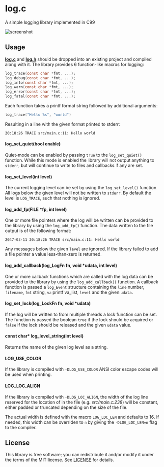 # log.c
A simple logging library implemented in C99

![screenshot](https://cloud.githubusercontent.com/assets/3920290/23831970/a2415e96-0723-11e7-9886-f8f5d2de60fe.png)


## Usage
**[log.c](src/log.c?raw=1)** and **[log.h](src/log.h?raw=1)** should be dropped
into an existing project and compiled along with it. The library provides 6
function-like macros for logging:

```c
log_trace(const char *fmt, ...);
log_debug(const char *fmt, ...);
log_info(const char *fmt, ...);
log_warn(const char *fmt, ...);
log_error(const char *fmt, ...);
log_fatal(const char *fmt, ...);
```

Each function takes a printf format string followed by additional arguments:

```c
log_trace("Hello %s", "world")
```

Resulting in a line with the given format printed to stderr:

```
20:18:26 TRACE src/main.c:11: Hello world
```


#### log_set_quiet(bool enable)
Quiet-mode can be enabled by passing `true` to the `log_set_quiet()` function.
While this mode is enabled the library will not output anything to `stderr`, but
will continue to write to files and callbacks if any are set.


#### log_set_level(int level)
The current logging level can be set by using the `log_set_level()` function.
All logs below the given level will not be written to `stderr`. By default the
level is `LOG_TRACE`, such that nothing is ignored.


#### log_add_fp(FILE *fp, int level)
One or more file pointers where the log will be written can be provided to the
library by using the `log_add_fp()` function. The data written to the file
output is of the following format:

```
2047-03-11 20:18:26 TRACE src/main.c:11: Hello world
```

Any messages below the given `level` are ignored. If the library failed to add a
file pointer a value less-than-zero is returned.


#### log_add_callback(log_LogFn fn, void *udata, int level)
One or more callback functions which are called with the log data can be
provided to the library by using the `log_add_callback()` function. A callback
function is passed a `log_Event` structure containing the `line` number,
`filename`, `fmt` string, `va` printf va\_list, `level` and the given `udata`.


#### log_set_lock(log_LockFn fn, void *udata)
If the log will be written to from multiple threads a lock function can be set.
The function is passed the boolean `true` if the lock should be acquired or
`false` if the lock should be released and the given `udata` value.


#### const char* log_level_string(int level)
Returns the name of the given log level as a string.


#### LOG_USE_COLOR
If the library is compiled with `-DLOG_USE_COLOR` ANSI color escape codes will
be used when printing.

#### LOG_LOC_ALIGN
If the library is compiled with `-DLOG_LOC_ALIGN`, the width of the log line
reserved for the location of in the file (e.g. *src/main.c:238*) will be
constant, either padded or truncated depending on the size of the file.

The actual width is defined with the macro `LOG_LOC_LEN` and defaults to 16.
If needed, this width can be overriden to `n` by giving the `-DLOG_LOC_LEN=n`
flag to the compiler.

## License
This library is free software; you can redistribute it and/or modify it under
the terms of the MIT license. See [LICENSE](LICENSE) for details.
